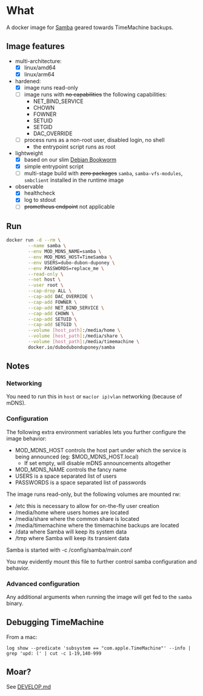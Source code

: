 # What

A docker image for [Samba](https://www.samba.org/) geared towards TimeMachine backups.

## Image features

 * multi-architecture:
   * [x] linux/amd64
   * [x] linux/arm64
 * hardened:
    * [x] image runs read-only
    * [ ] image runs with ~~no capabilities~~ the following capabilities:
        * NET_BIND_SERVICE
        * CHOWN
        * FOWNER
        * SETUID
        * SETGID
        * DAC_OVERRIDE
    * [ ] process runs as a non-root user, disabled login, no shell
        * the entrypoint script runs as root
 * lightweight
    * [x] based on our slim [Debian Bookworm](https://github.com/dubo-dubon-duponey/docker-debian)
    * [x] simple entrypoint script
    * [ ] multi-stage build with ~~zero packages~~ `samba`, `samba-vfs-modules`, `smbclient` installed in the runtime image
 * observable
    * [x] healthcheck
    * [x] log to stdout
    * [ ] ~~prometheus endpoint~~ not applicable

## Run


```bash
docker run -d --rm \
        --name samba \
        --env MOD_MDNS_NAME=samba \
        --env MOD_MDNS_HOST=TimeSamba \
        --env USERS=dubo-dubon-duponey \
        --env PASSWORDS=replace_me \
        --read-only \
        --net host \
        --user root \
        --cap-drop ALL \
        --cap-add DAC_OVERRIDE \
        --cap-add FOWNER \
        --cap-add NET_BIND_SERVICE \
        --cap-add CHOWN \
        --cap-add SETUID \
        --cap-add SETGID \
        --volume [host_path]:/media/home \
        --volume [host_path]:/media/share \
        --volume [host_path]:/media/timemachine \
        docker.io/dubodubonduponey/samba
```

## Notes

### Networking

You need to run this in `host` or `mac(or ip)vlan` networking (because of mDNS).

### Configuration

The following extra environment variables lets you further configure the image behavior:

* MOD_MDNS_HOST controls the host part under which the service is being announced (eg: $MOD_MDNS_HOST.local)
  * If set empty, will disable mDNS announcements altogether
* MOD_MDNS_NAME controls the fancy name
* USERS is a space separated list of users
* PASSWORDS is a space separated list of passwords

The image runs read-only, but the following volumes are mounted rw:
* /etc this is necessary to allow for on-the-fly user creation
* /media/home where users homes are located
* /media/share where the common share is located
* /media/timemachine where the timemachine backups are located
* /data where Samba will keep its system data
* /tmp where Samba will keep its transient data

Samba is started with -c /config/samba/main.conf

You may evidently mount this file to further control samba configuration and behavior.

### Advanced configuration

Any additional arguments when running the image will get fed to the `samba` binary.

## Debugging TimeMachine

From a mac:

```
log show --predicate 'subsystem == "com.apple.TimeMachine"' --info | grep 'upd: (' | cut -c 1-19,140-999
```

## Moar?

See [DEVELOP.md](DEVELOP.md)
